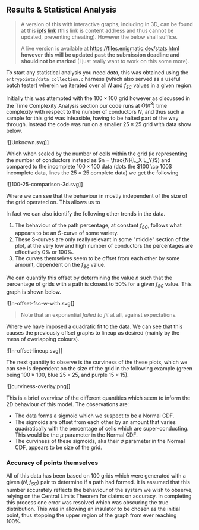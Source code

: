 ## Results & Statistical Analysis

> A version of this with interactive graphs, including in 3D, can be found at this [ipfs link](https://ipfs.io/ipfs/QmPDXNLYyJ1r5Cg7xzRXXW1fvDWXz8dw9QeSkQNigN6QFZ?filename=Stats.html) (this link is content address and thus cannot be updated, preventing cheating). However the below shall suffice.
> 
> A live version is available at https://files.enigmatic.dev/stats.html **however this will be updated past the submission deadline and should not be marked** (I just really want to work on this some more).

To start any statistical analysis you need *data*, this was obtained using the `entrypoints/data_collection.c` harness (which also served as a useful batch tester) wherein we iterated over all $N$ and $f_{SC}$ values in a given region. 

Initially this was attempted with the $100 \times 100$ grid however as discussed in the Time Complexity Analysis section our code runs at $O(n^3)$ time complexity with respect to the number of conductors $N$, and thus such a sample for this grid was infeasible, having to be halted part of the way through. Instead the code was run on a smaller $25 \times 25$ grid with data show below.

![[Unknown.svg]]

Which when scaled by the number of cells within the grid (ie representing the number of conductors instead as $n = \frac{N}{L_X L_Y}$) and compared to the incomplete $100 \times 100$ data (dots the $100 \cp 100$ incomplete data, lines the $25 \times 25$ complete data) we get the following

![[100-25-comparison-3d.svg]]

Where we can see that the behaviour in mostly independent of the size of the grid operated on. This allows us to 

In fact we can also identify the following other trends in the data.

1. The behaviour of the path percentage, at constant $f_{SC}$, follows what appears to be an S-curve of some variety.
2. These S-curves are only really relevant in some "middle" section of the plot, at the very low and high number of conductors the percentages are effectively $0\%$ or $100\%$.
3. The curves themselves seem to be offset from each other by some amount, dependent on the $f_{SC}$ value.

We can quantify this offset by determining the value $n$ such that the percentage of grids with a path is closest to $50\%$ for a given $f_{SC}$ value. This graph is shown below.

![[n-offset-fsc-w-with.svg]]

> Note that an exponential *failed to fit* at all, against expectations.

Where we have imposed a quadratic fit to the data. We can see that this causes the previously offset graphs to lineup as desired (mainly by the mess of overlapping colours).

![[n-offset-lineup.svg]]

The next quantity to observe is the curviness of the these plots, which we can see is dependent on the size of the grid in the following example (green being $100×100$, blue $25×25$, and purple $15×15$).

![[curviness-overlay.png]]

This is a brief overview of the different quantities which seem to inform the 2D behaviour of this model. The observations are:

- The data forms a sigmoid which we suspect to be a Normal CDF.
- The sigmoids are offset from each other by an amount that varies quadratically with the percentage of cells which are super-conducting. This would be the $\mu$ parameter in the Normal CDF.
- The curviness of these sigmoids, aka their $\sigma$ parameter in the Normal CDF, appears to be size of the grid.

### Accuracy of points themselves

All of this data has been based on 100 grids which were generated with a given $(N, f_{SC})$ pair to determine if a path had formed. It is assumed that this number accurately reflects the behaviour of the system we wish to observe, relying on the Central Limits Theorem for claims on accuracy. In completing this process one error was resolved which was obscuring the true distribution. This was in allowing an insulator to be chosen as the initial point, thus stopping the upper region of the graph from ever reaching $100\%$.